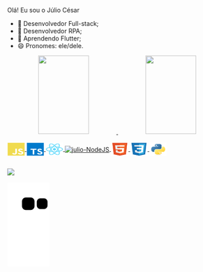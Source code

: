 Olá! Eu sou o Júlio César

- 🔭 Desenvolvedor Full-stack;
- 🔭 Desenvolvedor RPA;
- 🌱 Aprendendo Flutter;
- 😄 Pronomes: ele/dele.

<div align="center">
  <a href="https://github.com/juliocpadua">
  <img height="180em" width="48%" src="https://github-readme-stats.vercel.app/api?username=juliocpadua&show_icons=true&theme=dark&include_all_commits=true&count_private=true"/>
  <img height="180em" width="48%" src="https://github-readme-stats.vercel.app/api/top-langs/?username=juliocpadua&layout=compact&langs_count=7&theme=dark"/>
</div>


<div style="display: inline_block"><br>
  <img align="center" alt="julio-Js" height="30" width="40" src="https://raw.githubusercontent.com/devicons/devicon/master/icons/javascript/javascript-plain.svg">
  <img align="center" alt="julio-Ts" height="30" width="40" src="https://raw.githubusercontent.com/devicons/devicon/master/icons/typescript/typescript-plain.svg">
  <img align="center" alt="julio-React" height="30" width="40" src="https://raw.githubusercontent.com/devicons/devicon/master/icons/react/react-original.svg">
  <img align="center" alt="julio-NodeJS" height="30" width="40" src="https://cdn.jsdelivr.net/gh/devicons/devicon/icons/nodejs/nodejs-original.svg">
  <img align="center" alt="julio-HTML" height="30" width="40" src="https://raw.githubusercontent.com/devicons/devicon/master/icons/html5/html5-original.svg">
  <img align="center" alt="julio-CSS" height="30" width="40" src="https://raw.githubusercontent.com/devicons/devicon/master/icons/css3/css3-original.svg">
  <img align="center" alt="julio-Python" height="30" width="40" src="https://raw.githubusercontent.com/devicons/devicon/master/icons/python/python-original.svg">
</div>
  
  ##
  
  <div>
   <a href="https://www.linkedin.com/in/júlio-césar-oliveira-melo-pádua-1279b1224/" target="_blank"><img src="https://img.shields.io/badge/-LinkedIn-%230077B5?style=for-the-badge&logo=linkedin&logoColor=white" target="_blank"></a> 
 
  ![Snake animation](https://github.com/juliocpadua/juliocpadua/blob/output/github-contribution-grid-snake.svg)
  </div>

